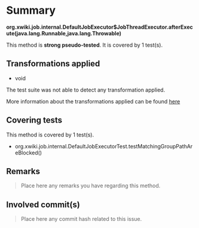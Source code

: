 # Summary
**org.xwiki.job.internal.DefaultJobExecutor$JobThreadExecutor.afterExecute(java.lang.Runnable,java.lang.Throwable)**

This method is **strong pseudo-tested**.
It is covered by 1 test(s). 


## Transformations applied

- void


The test suite was not able to detect any transformation applied.

More information about the transformations applied can be found [here](https://github.com/STAMP-project/pitest-descartes)

## Covering tests
This method is covered by 1 test(s).
* org.xwiki.job.internal.DefaultJobExecutorTest.testMatchingGroupPathAreBlocked()


## Remarks
> Place here any remarks you have regarding this method.

## Involved commit(s)

> Place here any commit hash related to this issue.
